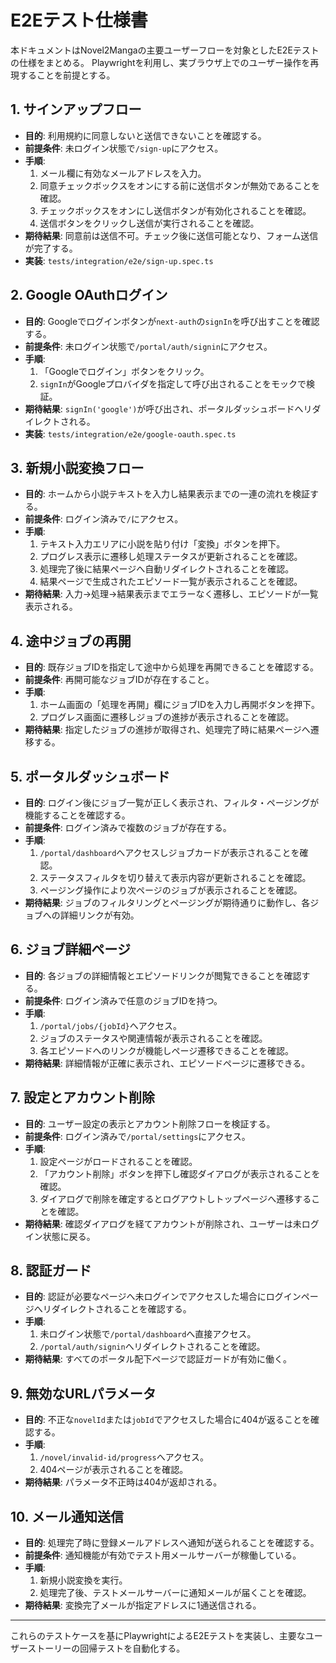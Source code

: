 # E2Eテスト仕様書

本ドキュメントはNovel2Mangaの主要ユーザーフローを対象としたE2Eテストの仕様をまとめる。
Playwrightを利用し、実ブラウザ上でのユーザー操作を再現することを前提とする。

## 1. サインアップフロー

- **目的**: 利用規約に同意しないと送信できないことを確認する。
- **前提条件**: 未ログイン状態で`/sign-up`にアクセス。
- **手順**:
  1. メール欄に有効なメールアドレスを入力。
  2. 同意チェックボックスをオンにする前に送信ボタンが無効であることを確認。
  3. チェックボックスをオンにし送信ボタンが有効化されることを確認。
  4. 送信ボタンをクリックし送信が実行されることを確認。
- **期待結果**: 同意前は送信不可。チェック後に送信可能となり、フォーム送信が完了する。
- **実装**: `tests/integration/e2e/sign-up.spec.ts`

## 2. Google OAuthログイン

- **目的**: Googleでログインボタンが`next-auth`の`signIn`を呼び出すことを確認する。
- **前提条件**: 未ログイン状態で`/portal/auth/signin`にアクセス。
- **手順**:
  1. 「Googleでログイン」ボタンをクリック。
  2. `signIn`がGoogleプロバイダを指定して呼び出されることをモックで検証。
- **期待結果**: `signIn('google')`が呼び出され、ポータルダッシュボードへリダイレクトされる。
- **実装**: `tests/integration/e2e/google-oauth.spec.ts`

## 3. 新規小説変換フロー

- **目的**: ホームから小説テキストを入力し結果表示までの一連の流れを検証する。
- **前提条件**: ログイン済みで`/`にアクセス。
- **手順**:
  1. テキスト入力エリアに小説を貼り付け「変換」ボタンを押下。
  2. プログレス表示に遷移し処理ステータスが更新されることを確認。
  3. 処理完了後に結果ページへ自動リダイレクトされることを確認。
  4. 結果ページで生成されたエピソード一覧が表示されることを確認。
- **期待結果**: 入力→処理→結果表示までエラーなく遷移し、エピソードが一覧表示される。

## 4. 途中ジョブの再開

- **目的**: 既存ジョブIDを指定して途中から処理を再開できることを確認する。
- **前提条件**: 再開可能なジョブIDが存在すること。
- **手順**:
  1. ホーム画面の「処理を再開」欄にジョブIDを入力し再開ボタンを押下。
  2. プログレス画面に遷移しジョブの進捗が表示されることを確認。
- **期待結果**: 指定したジョブの進捗が取得され、処理完了時に結果ページへ遷移する。

## 5. ポータルダッシュボード

- **目的**: ログイン後にジョブ一覧が正しく表示され、フィルタ・ページングが機能することを確認する。
- **前提条件**: ログイン済みで複数のジョブが存在する。
- **手順**:
  1. `/portal/dashboard`へアクセスしジョブカードが表示されることを確認。
  2. ステータスフィルタを切り替えて表示内容が更新されることを確認。
  3. ページング操作により次ページのジョブが表示されることを確認。
- **期待結果**: ジョブのフィルタリングとページングが期待通りに動作し、各ジョブへの詳細リンクが有効。

## 6. ジョブ詳細ページ

- **目的**: 各ジョブの詳細情報とエピソードリンクが閲覧できることを確認する。
- **前提条件**: ログイン済みで任意のジョブIDを持つ。
- **手順**:
  1. `/portal/jobs/{jobId}`へアクセス。
  2. ジョブのステータスや関連情報が表示されることを確認。
  3. 各エピソードへのリンクが機能しページ遷移できることを確認。
- **期待結果**: 詳細情報が正確に表示され、エピソードページに遷移できる。

## 7. 設定とアカウント削除

- **目的**: ユーザー設定の表示とアカウント削除フローを検証する。
- **前提条件**: ログイン済みで`/portal/settings`にアクセス。
- **手順**:
  1. 設定ページがロードされることを確認。
  2. 「アカウント削除」ボタンを押下し確認ダイアログが表示されることを確認。
  3. ダイアログで削除を確定するとログアウトしトップページへ遷移することを確認。
- **期待結果**: 確認ダイアログを経てアカウントが削除され、ユーザーは未ログイン状態に戻る。

## 8. 認証ガード

- **目的**: 認証が必要なページへ未ログインでアクセスした場合にログインページへリダイレクトされることを確認する。
- **手順**:
  1. 未ログイン状態で`/portal/dashboard`へ直接アクセス。
  2. `/portal/auth/signin`へリダイレクトされることを確認。
- **期待結果**: すべてのポータル配下ページで認証ガードが有効に働く。

## 9. 無効なURLパラメータ

- **目的**: 不正な`novelId`または`jobId`でアクセスした場合に404が返ることを確認する。
- **手順**:
  1. `/novel/invalid-id/progress`へアクセス。
  2. 404ページが表示されることを確認。
- **期待結果**: パラメータ不正時は404が返却される。

## 10. メール通知送信

- **目的**: 処理完了時に登録メールアドレスへ通知が送られることを確認する。
- **前提条件**: 通知機能が有効でテスト用メールサーバーが稼働している。
- **手順**:
  1. 新規小説変換を実行。
  2. 処理完了後、テストメールサーバーに通知メールが届くことを確認。
- **期待結果**: 変換完了メールが指定アドレスに1通送信される。

---

これらのテストケースを基にPlaywrightによるE2Eテストを実装し、主要なユーザーストーリーの回帰テストを自動化する。
